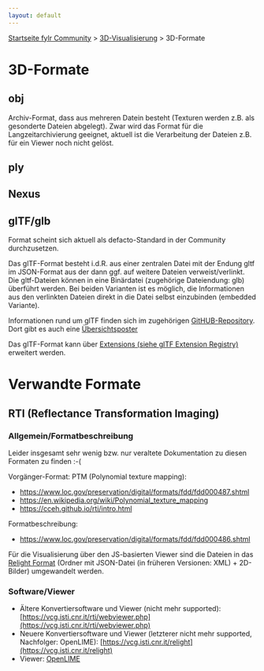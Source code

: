 ```yaml
---
layout: default
---
```


[Startseite fylr Community](/) &gt; [3D-Visualisierung](/3d/) &gt; 3D-Formate

# 3D-Formate

## obj
Archiv-Format, dass aus mehreren Datein besteht (Texturen werden z.B. als gesonderte Dateien abgelegt). Zwar wird das Format für die Langzeitarchivierung geeignet, aktuell ist die Verarbeitung der Dateien z.B. für ein Viewer noch nicht gelöst.

## ply

## Nexus

## glTF/glb
Format scheint sich aktuell als defacto-Standard in der Community durchzusetzen.

Das glTF-Format besteht i.d.R. aus einer zentralen Datei mit der Endung gltf im JSON-Format aus der dann ggf. auf weitere Dateien verweist/verlinkt. Die gltf-Dateien können in eine Binärdatei (zugehörige Dateiendung: glb) überführt werden. Bei beiden Varianten ist es möglich, die Informationen aus den verlinkten Dateien direkt in die Datei selbst einzubinden (embedded Variante).

Informationen rund um glTF finden sich im zugehörigen [GitHUB-Repository](https://github.com/KhronosGroup/glTF). Dort gibt es auch eine [Übersichtsposter](https://www.khronos.org/files/gltf20-reference-guide.pdf)

Das glTF-Format kann über [Extensions (siehe glTF Extension Registry)](https://github.com/KhronosGroup/glTF/blob/main/extensions/README.md) erweitert werden.

# Verwandte Formate

## RTI (Reflectance Transformation Imaging)

### Allgemein/Formatbeschreibung

Leider insgesamt sehr wenig bzw. nur veraltete Dokumentation zu diesen Formaten zu finden :-(

Vorgänger-Format: PTM (Polynomial texture mapping):
 * https://www.loc.gov/preservation/digital/formats/fdd/fdd000487.shtml
 * https://en.wikipedia.org/wiki/Polynomial_texture_mapping
 * https://cceh.github.io/rti/intro.html

Formatbeschreibung:
 * https://www.loc.gov/preservation/digital/formats/fdd/fdd000486.shtml

Für die Visualisierung über den JS-basierten Viewer sind die Dateien in das [Relight Format](https://vcg.isti.cnr.it/relight/#format) (Ordner mit JSON-Datei (in früheren Versionen: XML) + 2D-Bilder) umgewandelt werden.

### Software/Viewer

 * Ältere Konvertiersoftware und Viewer (nicht mehr supported): [https://vcg.isti.cnr.it/rti/webviewer.php](https://vcg.isti.cnr.it/rti/webviewer.php)
 * Neuere Konvertiersoftware und Viewer (letzterer nicht mehr supported, Nachfolger: OpenLIME): [https://vcg.isti.cnr.it/relight](https://vcg.isti.cnr.it/relight)
 * Viewer: [OpenLIME](https://github.com/cnr-isti-vclab/openlime)

